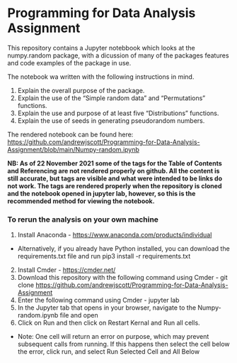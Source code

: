 # Programming for Data Analysis Assignment

This repository contains a Jupyter notebbook which looks at the numpy.random package, with a dicussion of many of the packages features and code examples of the package in use.

The notebook wa written with the following instructions in mind.
1. Explain the overall purpose of the package.
2. Explain the use of the “Simple random data” and “Permutations” functions.
3. Explain the use and purpose of at least five “Distributions” functions.
4. Explain the use of seeds in generating pseudorandom numbers.

The rendered notebook can be found here: https://github.com/andrewjscott/Programming-for-Data-Analysis-Assignment/blob/main/Numpy-random.ipynb

**NB: As of 22 November 2021 some of the tags for the Table of Contents and Referencing are not rendered properly on github. All the content is still accurate, but tags are visible and
what were intended to be links do not work. The tags are rendered properly when the repository is cloned and the notebook opened in jupyter lab, however, so this is the recommended method for viewing the notebook.**

### To rerun the analysis on your own machine
1. Install Anaconda - https://www.anaconda.com/products/individual
  - Alternatively, if you already have Python installed, you can download the requirements.txt file and run pip3 install -r requirements.txt
2. Install Cmder - https://cmder.net/
3. Download this repository with the following command using Cmder - git clone https://github.com/andrewjscott/Programming-for-Data-Analysis-Assignment
4. Enter the following command using Cmder - jupyter lab
5. In the Jupyter tab that opens in your browser, navigate to the Numpy-random.ipynb file and open 
6. Click on Run and then click on Restart Kernal and Run all cells.
  - Note: One cell will return an error on purpose, which may prevent subsequent calls from running. If this happens then select the cell below the error, click run, and 
    select Run Selected Cell and All Below
